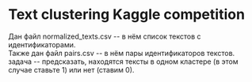 # Text clustering Kaggle competition

Дан файл normalized_texts.csv -- в нём список текстов с идентификаторами.  
Также дан файл pairs.csv -- в нём пары идентификаторов текстов.  
задача -- предсказать, находятся тексты в одном кластере (в этом случае ставьте 1) или нет (ставим 0).
